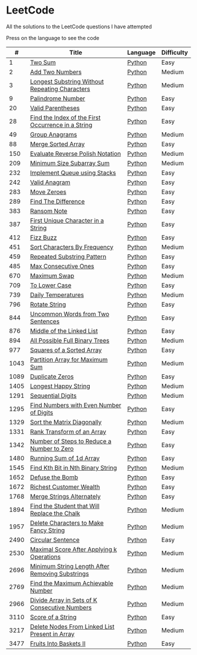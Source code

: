 # LeetCode

All the solutions to the LeetCode questions I have attempted

Press on the language to see the code

| #    | Title                                                                                                                                   | Language                                                                      | Difficulty |
| ---- | --------------------------------------------------------------------------------------------------------------------------------------- | ----------------------------------------------------------------------------- | ---------- |
| 1    | [Two Sum](https://leetcode.com/problems/two-sum/)                                                                                       | [Python](./Python%20Solutions/1-TwoSum.py)                                    | Easy       |
| 2    | [Add Two Numbers](https://leetcode.com/problems/add-two-numbers/)                                                                                       | [Python](./Python%20Solutions/2-AddTwoNumbers.py)                                    | Medium       |
| 3    | [Longest Substring Without Repeating Characters](https://leetcode.com/problems/longest-substring-without-repeating-characters/)                                                                                       | [Python](./Python%20Solutions/3-LongestSubstringWithoutRepeat.py)                                    | Medium       |
| 9    | [Palindrome Number](https://leetcode.com/problems/palindrome-number/)                                                                   | [Python](./Python%20Solutions/9-PalindromeNumber.py)                          | Easy       |
| 20   | [Valid Parentheses](https://leetcode.com/problems/valid-parentheses/)                                                                   | [Python](./Python%20Solutions/20-ValidParentheses.py)                         | Easy       |
| 28   | [Find the Index of the First Occurrence in a String](https://leetcode.com/problems/find-the-index-of-the-first-occurrence-in-a-string/) | [Python](./Python%20Solutions/28-FirstOccurenceIndex.py)                      | Easy       |
| 49   | [Group Anagrams](https://leetcode.com/problems/group-anagrams/)                                                                         | [Python](./Python%20Solutions/49-GroupAnagrams.py)                            | Medium     |
| 88   | [Merge Sorted Array](https://leetcode.com/problems/merge-sorted-array/)                                                                 | [Python](./Python%20Solutions/88-MergeSortedArray.py)                         | Easy       |
| 150  | [Evaluate Reverse Polish Notation](https://leetcode.com/problems/evaluate-reverse-polish-notation/)                                     | [Python](./Python%20Solutions/150-EvaluateReversePolishNotation.py)           | Medium     |
| 209  | [Minimum Size Subarray Sum](https://leetcode.com/problems/minimum-size-subarray-sum/)                                     | [Python](./Python%20Solutions/209-MinimumSizeSubarraySum.py)           | Medium     |
| 232  | [Implement Queue using Stacks](https://leetcode.com/problems/implement-queue-using-stacks/)                                             | [Python](./Python%20Solutions/232-QueueUsingStack.py)                         | Easy       |
| 242  | [Valid Anagram](https://leetcode.com/problems/valid-anagram/)                                                                           | [Python](./Python%20Solutions/242-ValidAnagram.py)                            | Easy       |
| 283  | [Move Zeroes](https://leetcode.com/problems/move-zeroes/)                                                                           | [Python](./Python%20Solutions/242-ValidAnagram.py)                            | Easy       |
| 289  | [Find The Difference](https://leetcode.com/problems/find-the-difference/)                                                               | [Python](./Python%20Solutions/283-MoveZeroes.py)                       | Easy       |
| 383  | [Ransom Note](https://leetcode.com/problems/ransom-note/)                                                                               | [Python](./Python%20Solutions/383-RansomNote.py)                              | Easy       |
| 387  | [First Unique Character in a String](https://leetcode.com/problems/first-unique-character-in-a-string/)                                 | [Python](./Python%20Solutions/387-FirstUniqChar.py)                           | Easy       |
| 412  | [Fizz Buzz](https://leetcode.com/problems/fizz-buzz/)                                                                                   | [Python](./Python%20Solutions/412-FizzBuzz.py)                                | Easy       |
| 451  | [Sort Characters By Frequency](https://leetcode.com/problems/sort-characters-by-frequency/)                                             | [Python](./Python%20Solutions/451-SortCharactersByFrequency.py)               | Medium     |
| 459  | [Repeated Substring Pattern](https://leetcode.com/problems/repeated-substring-pattern/)                                                 | [Python](./Python%20Solutions/459-RepeatedSubstringPattern.py)                | Easy       |
| 485  | [Max Consecutive Ones](https://leetcode.com/problems/max-consecutive-ones/)                                                             | [Python](./Python%20Solutions/485-MaxConsecutiveOnes.py)                      | Easy       |
| 670  | [Maximum Swap](https://leetcode.com/problems/maximum-swap/)                                                                             | [Python](./Python%20Solutions/670-MaximumSwap.py)                             | Medium     |
| 709  | [To Lower Case](https://leetcode.com/problems/to-lower-case/)                                                                           | [Python](./Python%20Solutions/709-ToLower)                                    | Easy       |
| 739  | [Daily Temperatures](https://leetcode.com/problems/daily-temperatures/)                                                                 | [Python](./Python%20Solutions/739-DailyTemperature.py)                        | Medium     |
| 796  | [Rotate String](https://leetcode.com/problems/rotate-string/)                                                                           | [Python](./Python%20Solutions/796-RotateString.py)                            | Easy       |
| 844  | [Uncommon Words from Two Sentences](https://leetcode.com/problems/uncommon-words-from-two-sentences/)                                   | [Python](./Python%20Solutions/844-UncommonWords.py)                           | Easy       |
| 876  | [Middle of the Linked List](https://leetcode.com/problems/middle-of-the-linked-list/)                                                   | [Python](./Python%20Solutions/876-MiddleOfLinkedList.py)                      | Easy       |
| 894  | [All Possible Full Binary Trees](https://leetcode.com/problems/all-possible-full-binary-trees/)                                         | [Python](./Python%20Solutions/894-AllPossibleFBT.py)                          | Medium     |
| 977  | [Squares of a Sorted Array](https://leetcode.com/problems/squares-of-a-sorted-array/)                                                   | [Python](./Python%20Solutions/977-SquaresOfSortedArray.py)                    | Easy       |
| 1043 | [Partition Array for Maximum Sum](https://leetcode.com/problems/partition-array-for-maximum-sum/)                                       | [Python](./Python%20Solutions/1043-PartitionArrayforMaximumSum.py)            | Medium     |
| 1089 | [Duplicate Zeros](https://leetcode.com/problems/duplicate-zeros/)                                                                       | [Python](./Python%20Solutions/1089-DuplicateZeros.py)                         | Easy       |
| 1405 | [Longest Happy String](https://leetcode.com/problems/longest-happy-string/)                                                             | [Python](./Python%20Solutions/1405-LongestHappyString.py)                     | Medium     |
| 1291 | [Sequential Digits](https://leetcode.com/problems/sequential-digits/)                                                                   | [Python](./Python%20Solutions/1291-SequentialDigits.py)                       | Medium     |
| 1295 | [Find Numbers with Even Number of Digits](https://leetcode.com/problems/find-numbers-with-even-number-of-digits/)                       | [Python](./Python%20Solutions/1295-NumberOfEvenDigits.py)                     | Easy       |
| 1329 | [Sort the Matrix Diagonally](https://leetcode.com/problems/sort-the-matrix-diagonally/)                                                 | [Python](./Python%20Solutions/1329-SortMatrixDiagonally.py)                   | Medium     |
| 1331 | [Rank Transform of an Array](https://leetcode.com/problems/rank-transform-of-an-array/)                                                 | [Python](./Python%20Solutions/1331-RankTransform.py)                          | Easy       |
| 1342 | [Number of Steps to Reduce a Number to Zero](https://leetcode.com/problems/number-of-steps-to-reduce-a-number-to-zero/)                 | [Python](./Python%20Solutions/1342-ReduceNumber.py)                           | Easy       |
| 1480 | [Running Sum of 1d Array](https://leetcode.com/problems/running-sum-of-1d-array/)                                                       | [Python](./Python%20Solutions/1480-RunningSum.py)                             | Easy       |
| 1545 | [Find Kth Bit in Nth Binary String](https://leetcode.com/problems/find-kth-bit-in-nth-binary-string/)                                   | [Python](./Python%20Solutions/1545-KthBitInNthBinaryString.py)                | Medium     |
| 1652 | [Defuse the Bomb](https://leetcode.com/problems/defuse-the-bomb/)                                                                       | [Python](./Python%20Solutions/1652-DefuseTheBomb.py)                          | Easy       |
| 1672 | [Richest Customer Wealth](https://leetcode.com/problems/richest-customer-wealth/)                                                       | [Python](./Python%20Solutions/1672-RichestCustomer.py)                        | Easy       |
| 1768 | [Merge Strings Alternately](https://leetcode.com/problems/merge-strings-alternately/)                                                   | [Python](./Python%20Solutions/1768-MergeStringsAlternately.py)                | Easy       |
| 1894 | [Find the Student that Will Replace the Chalk](https://leetcode.com/problems/find-the-student-that-will-replace-the-chalk/)             | [Python](./Python%20Solutions/1894-ReplaceChalk.py)                           | Medium     |
| 1957 | [Delete Characters to Make Fancy String](https://leetcode.com/problems/delete-characters-to-make-fancy-string/)                         | [Python](./Python%20Solutions/1957-FancyString.py)                            | Medium     |
| 2490 | [Circular Sentence](https://leetcode.com/problems/circular-sentence/)                                                                   | [Python](./Python%20Solutions/2490-CircularSentence.py)                       | Easy       |
| 2530 | [Maximal Score After Applying k Operations](https://leetcode.com/problems/maximal-score-after-applying-k-operations/)                   | [Python](./Python%20Solutions/2530-MaximalScore.py)                           | Medium     |
| 2696 | [Minimum String Length After Removing Substrings](https://leetcode.com/problems/minimum-string-length-after-removing-substrings/)       | [Python](./Python%20Solutions/2696-MinimumStringLength.py)                    | Medium     |
| 2769 | [Find the Maximum Achievable Number](https://leetcode.com/problems/find-the-maximum-achievable-number/)                                 | [Python](./Python%20Solutions/2769-MaxAchievableNumber.py)                    | Medium     |
| 2966 | [Divide Array in Sets of K Consecutive Numbers](https://leetcode.com/problems/divide-array-in-sets-of-k-consecutive-numbers/)           | [Python](./Python%20Solutions/2966-DivideArrayIntoArraysWithMaxDifference.py) | Medium     |
| 3110 | [Score of a String](https://leetcode.com/problems/score-of-a-string/)                                                                   | [Python](./Python%20Solutions/3110-ScoreOfString.py)                          | Easy       |
| 3217 | [Delete Nodes From Linked List Present in Array](https://leetcode.com/problems/delete-nodes-from-linked-list-present-in-array/)         | [Python](./Python%20Solutions/3217-DeleteNodesFromListInArray.py)             | Medium     |
| 3477 | [Fruits Into Baskets II](https://leetcode.com/problems/fruits-into-baskets-ii/?envType=daily-question&envId=2025-08-05)                 | [Python](./Python%20Solutions/3477-FruitsIntoBaskets2.py)                     | Easy       |
